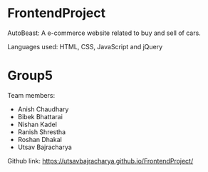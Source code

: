 # FrontendProject

AutoBeast: A e-commerce website related to buy and sell of cars.

Languages used: HTML, CSS, JavaScript and jQuery

# Group5
Team members:

- Anish Chaudhary
- Bibek Bhattarai
- Nishan Kadel
- Ranish Shrestha
- Roshan Dhakal
- Utsav Bajracharya

Github link: https://utsavbajracharya.github.io/FrontendProject/